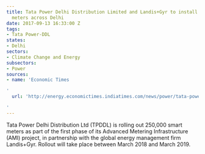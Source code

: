 ```yaml
---
title: Tata Power Delhi Distribution Limited and Landis+Gyr to install 250,000 smart
  meters across Delhi
date: 2017-09-13 16:33:00 Z
tags:
- Tata Power-DDL
states:
- Delhi
sectors:
- Climate Change and Energy
subsectors:
- Power
sources:
- name: 'Economic Times

'
  url: 'http://energy.economictimes.indiatimes.com/news/power/tata-power-distribution-firm-rolls-out-mega-smart-metering-drive-for-consumers/60365543

'
---
```


Tata Power Delhi Distribution Ltd (TPDDL) is rolling out 250,000 smart meters as part of the first phase of its Advanced Metering Infrastructure (AMI) project, in partnership with the global energy management firm Landis\+Gyr. Rollout will take place between March 2018 and March 2019. 
